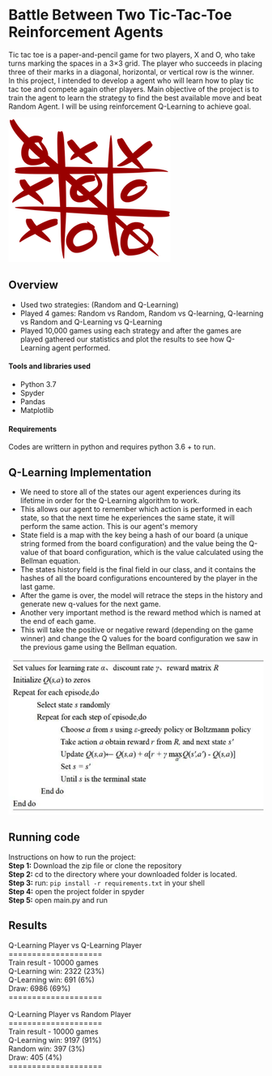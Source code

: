 # Battle Between Two Tic-Tac-Toe Reinforcement Agents
Tic tac toe is a paper-and-pencil game for two players, X and O, who take turns marking the spaces in a 3×3 grid. The player who succeeds in placing three of their marks in a diagonal, horizontal, or vertical row is the winner. <br />
In this project, I intended to develop a agent who will learn how to play tic tac toe and compete again other players. Main objective of the project is to train the agent to learn the strategy to find the best available move and beat Random Agent. I will be using reinforcement Q-Learning to achieve goal.

![tic](/Tic_tac_toe.png)


## Overview
* Used two strategies: (Random and Q-Learning) 
* Played 4 games: Random vs Random, Random vs Q-learning, Q-learning vs Random and Q-Learning vs Q-Learning
* Played 10,000 games using each strategy and after the games are played gathered our statistics and plot the results to see how Q-Learning agent performed.<br>

#### Tools and libraries used
* Python 3.7
* Spyder
* Pandas
* Matplotlib

#### Requirements
Codes are writtern in python and requires python 3.6 + to run.

## Q-Learning Implementation
* We need to store all of the states our agent experiences during its lifetime in order for the Q-Learning algorithm to work. 
* This allows our agent to remember which action is performed in each state, so that the next time he experiences the same state, it will perform the same action. This is our agent's memory
* State field is a map with the key being a hash of our board (a unique string formed from the board configuration) and the value being the Q-value of that board configuration, which is the value calculated using the Bellman equation.
* The states history field is the final field in our class, and it contains the hashes of all the board configurations encountered by the player in the last game.
* After the game is over, the model will retrace the steps in the history and generate new q-values for the next game. 
* Another very important method is the reward method which is named at the end of each game. 
* This will take the positive or negative reward (depending on the game winner) and change the Q values for the board configuration we saw in the previous game using the Bellman equation.

![Q-Learning](/Q-Learning-algorithm1.png)


## Running code
Instructions on how to run the project:<br>
**Step 1:** Download the zip file or clone the repository <br>
**Step 2:** cd to the directory where your downloaded folder is located.<br>
**Step 3:** run: `pip install -r requirements.txt` in your shell <br>
**Step 4:** open the project folder in spyder <br>
**Step 5:** open main.py and run

## Results
Q-Learning Player vs Q-Learning Player <br>
==================== <br>
Train result - 10000 games <br>
Q-Learning win: 2322 (23%) <br>
Q-Learning win: 691 (6%) <br>
Draw: 6986 (69%) <br> 
==================== <br><br>
Q-Learning Player vs Random Player <br>
==================== <br>
Train result - 10000 games <br>
Q-Learning win: 9197 (91%) <br>
Random win: 397 (3%) <br>
Draw: 405 (4%) <br>
==================== <br>

